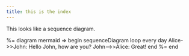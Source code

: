 ```yaml
---
title: this is the index
---
```


This looks like a sequence diagram.

%= diagram mermaid => begin
sequenceDiagram
loop every day
    Alice->>John: Hello John, how are you?
    John-->>Alice: Great!
end
%= end
